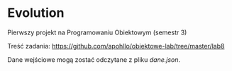 # Evolution
Pierwszy projekt na Programowaniu Obiektowym (semestr 3)

Treść zadania: https://github.com/apohllo/obiektowe-lab/tree/master/lab8

Dane wejściowe mogą zostać odczytane z pliku <em>dane.json</em>.
